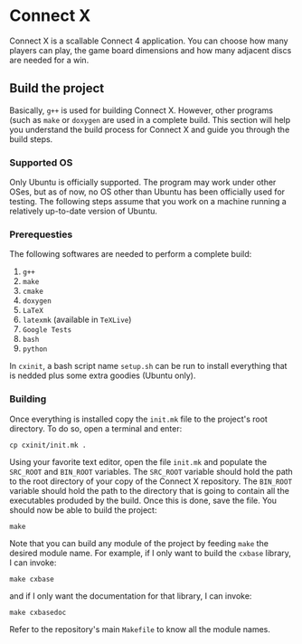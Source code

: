 # Connect X

Connect X is a scallable Connect 4 application. You can choose how many players
can play, the game board dimensions and how many adjacent discs are needed for
a win.

## Build the project

Basically, `g++` is used for building Connect X. However, other programs (such as
`make` or `doxygen` are used in a complete build. This section will help you
understand the build process for Connect X and guide you through the build steps.

### Supported OS

Only Ubuntu is officially supported. The program may work under other OSes, but
as of now, no OS other than Ubuntu has been officially used for testing. The
following steps assume that you work on a machine running a relatively up-to-date
version of Ubuntu.

### Prerequesties

The following softwares are needed to perform a complete build:

  1. `g++`
  2. `make`
  3. `cmake`
  4. `doxygen`
  5. `LaTeX`
  6. `latexmk` (available in `TeXLive`)
  7. `Google Tests`
  8. `bash`
  9. `python`

In `cxinit`, a bash script name `setup.sh` can be run to install everything that
is nedded plus some extra goodies (Ubuntu only).

### Building

Once everything is installed copy the `init.mk` file to the project's root directory.
To do so, open a terminal and enter:

```
cp cxinit/init.mk .
```
Using your favorite text editor, open the file `init.mk` and populate the `SRC_ROOT`
and `BIN_ROOT` variables. The `SRC_ROOT` variable should hold the path to the root
directory of your copy of the Connect X repository. The `BIN_ROOT` variable should
hold the path to the directory that is going to contain all the executables produded
by the build. Once this is done, save the file. You should now be able to build the
project:

```
make
```
Note that you can build any module of the project by feeding `make` the desired
module name. For example, if I only want to build the `cxbase` library, I can
invoke:

```
make cxbase
```
and if I only want the documentation for that library, I can invoke:

```
make cxbasedoc
```
Refer to the repository's main `Makefile` to know all the module names.